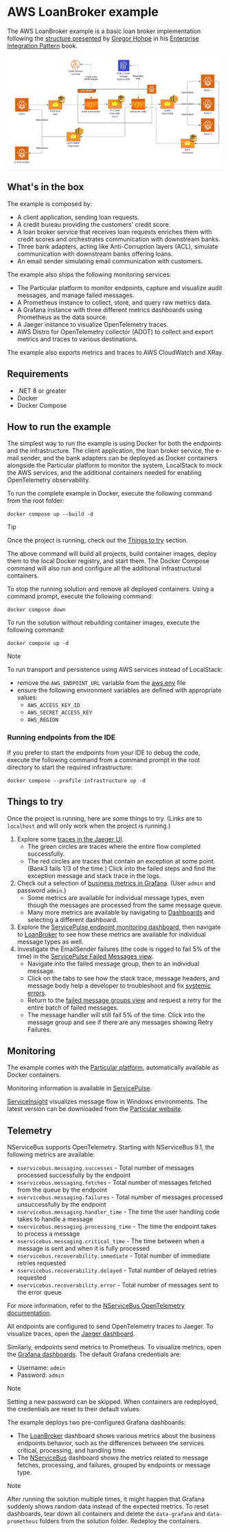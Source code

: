 # AWS LoanBroker example

The AWS LoanBroker example is a basic loan broker implementation following the [structure presented](https://www.enterpriseintegrationpatterns.com/patterns/messaging/ComposedMessagingExample.html) by [Gregor Hohpe](https://www.enterpriseintegrationpatterns.com/gregor.html) in his [Enterprise Integration Pattern](https://www.enterpriseintegrationpatterns.com/) book.

![AWS Architectural Diagram](img/architecture-view.png)

## What's in the box

The example is composed by:

- A client application, sending loan requests.
- A credit bureau providing the customers' credit score.
- A loan broker service that receives loan requests enriches them with credit scores and orchestrates communication with downstream banks.
- Three bank adapters, acting like Anti-Corruption layers (ACL), simulate communication with downstream banks offering loans.
- An email sender simulating email communication with customers.

The example also ships the following monitoring services:

- The Particular platform to monitor endpoints, capture and visualize audit messages, and manage failed messages.
- A Prometheus instance to collect, store, and query raw metrics data.
- A Grafana instance with three different metrics dashboards using Prometheus as the data source.
- A Jaeger instance to visualize OpenTelemetry traces.
- AWS Distro for OpenTelemetry collector (ADOT) to collect and export metrics and traces to various destinations.

The example also exports metrics and traces to AWS CloudWatch and XRay.

## Requirements

- .NET 8 or greater
- Docker
- Docker Compose

## How to run the example

The simplest way to run the example is using Docker for both the endpoints and the infrastructure.
The client application, the loan broker service, the e-mail sender, and the bank adapters can be deployed as Docker containers alongside the Particular platform to monitor the system, LocalStack to mock the AWS services, and the additional containers needed for enabling OpenTelemetry observability.

To run the complete example in Docker, execute the following command from the root folder:

```shell
docker compose up --build -d
```

> [!TIP]
> Once the project is running, check out the [Things to try](#things-to-try) section.

The above command will build all projects, build container images, deploy them to the local Docker registry, and start them. The Docker Compose command will also run and configure all the additional infrastructural containers.

To stop the running solution and remove all deployed containers. Using a command prompt, execute the following command:

```shell
docker compose down
```

To run the solution without rebuilding container images, execute the following command:

```shell
docker compose up -d
```

> [!Note]
> To run transport and persistence using AWS services instead of LocalStack:
> - remove the `AWS_ENDPOINT_URL` variable from the [aws.env](env/aws.env) file
> - ensure the following environment variables are defined with appropriate values:
>   - `AWS_ACCESS_KEY_ID`
>   - `AWS_SECRET_ACCESS_KEY`
>   - `AWS_REGION`

### Running endpoints from the IDE

If you prefer to start the endpoints from your IDE to debug the code, execute the following command from a command prompt in the root directory to start the required infrastructure:

```shell
docker compose --profile infrastructure up -d
```

## Things to try

Once the project is running, here are some things to try. (Links are to `localhost` and will only work when the project is running.)

1. Explore some [traces in the Jaeger UI](http://localhost:16686/search?service=LoanBroker).
    * The green circles are traces where the entire flow completed successfully.
    * The red circles are traces that contain an exception at some point. (Bank3 fails 1/3 of the time.) Click into the failed steps and find the exception message and stack trace in the logs.
2. Check out a selection of [business metrics in Grafana](http://localhost:3000/d/edmhjobnxatc0c/loan-broker-demo?orgId=1&refresh=5s&from=now-15m&to=now&timezone=browser). (User `admin` and password `admin`.)
    * Some metrics are available for individual message types, even though the messages are processed from the same message queue.
    * Many more metrics are available by navigating to [Dashboards](http://localhost:3000/dashboards) and selecting a different dashboard.
3. Explore the [ServicePulse endpoint monitoring dashboard](http://localhost:3000/dashboards), then navigate to [LoanBroker](http://localhost:9999/#/monitoring/endpoint/LoanBroker?historyPeriod=1) to see how these metrics are available for individual message types as well.
4. Investigate the EmailSender failures (the code is rigged to fail 5% of the time) in the [ServicePulse Failed Messages view](http://localhost:9999/#/failed-messages/failed-message-groups).
    * Navigate into the failed message group, then to an individual message.
    * Click on the tabs to see how the stack trace, message headers, and message body help a developer to troubleshoot and fix [systemic errors](https://particular.net/blog/but-all-my-errors-are-severe).
    * Return to the [failed message groups view](http://localhost:9999/#/failed-messages/failed-message-groups) and request a retry for the entire batch of failed messages.
    * The message handler will still fail 5% of the time. Click into the message group and see if there are any messages showing Retry Failures.

## Monitoring

The example comes with the [Particular platform](https://docs.particular.net/platform/), automatically available as Docker containers.

Monitoring information is available in [ServicePulse](http://localhost:9999).

[ServiceInsight](https://docs.particular.net/serviceinsight/) visualizes message flow in Windows environments. The latest version can be downloaded from the [Particular website](https://particular.net/serviceinsight).

## Telemetry

NServiceBus supports OpenTelemetry. Starting with NServiceBus 9.1, the following metrics are available:

- `nservicebus.messaging.successes` - Total number of messages processed successfully by the endpoint
- `nservicebus.messaging.fetches` - Total number of messages fetched from the queue by the endpoint
- `nservicebus.messaging.failures` - Total number of messages processed unsuccessfully by the endpoint
- `nservicebus.messaging.handler_time` - The time the user handling code takes to handle a message
- `nservicebus.messaging.processing_time` - The time the endpoint takes to process a message
- `nservicebus.messaging.critical_time` - The time between when a message is sent and when it is fully processed
- `nservicebus.recoverability.immediate` - Total number of immediate retries requested
- `nservicebus.recoverability.delayed` - Total number of delayed retries requested
- `nservicebus.recoverability.error` - Total number of messages sent to the error queue

For more information, refer to the [NServiceBus OpenTelemetry documentation](https://docs.particular.net/nservicebus/operations/opentelemetry).

All endpoints are configured to send OpenTelemetry traces to Jaeger. To visualize traces, open the [Jaeger dashboard](http://localhost:16686).

Similarly, endpoints send metrics to Prometheus. To visualize metrics, open the [Grafana dashboards](http://localhost:3000/dashboards). The default Grafana credentials are:

- Username: `admin`
- Password: `admin`

> [!NOTE]
> Setting a new password can be skipped. When containers are redeployed, the credentials are reset to their default values.

The example deploys two pre-configured Grafana dashboards:

- The [LoanBroker](http://localhost:3000/d/edmhjobnxatc0b/loanbroker?orgId=1&refresh=5s) dashboard shows various metrics about the business endpoints behavior, such as the differences between the services critical, processing, and handling time.
- The [NServiceBus](http://localhost:3000/d/MHqYOIqnz/nservicebus?orgId=1&refresh=5s) dashboard shows the metrics related to message fetches, processing, and failures, grouped by endpoints or message type.

> [!NOTE]
> After running the solution multiple times, it might happen that Grafana suddenly shows random data instead of the expected metrics. To reset dashboards, tear down all containers and delete the `data-grafana` and `data-prometheus` folders from the solution folder. Redeploy the containers.
